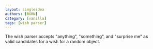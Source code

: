 ```yaml
---
layout: singleidea
authors: [RGRN]
category: [vanilla]
tags: [wish parser]
---
```

The wish parser accepts "anything", "something", and "surprise me" as valid candidates for a wish for a random object.
